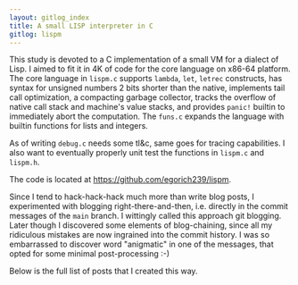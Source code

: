 ```yaml
---
layout: gitlog_index
title: A small LISP interpreter in C
gitlog: lispm
---
```


This study is devoted to a C implementation of a small VM for a dialect of Lisp.
I aimed to fit it in 4K of code for the core language on x86-64 platform.
The core language in `lispm.c` supports `lambda`, `let`, `letrec` constructs,
has syntax for unsigned numbers 2 bits shorter than the native, implements
tail call optimization, a compacting garbage collector, tracks the overflow
of native call stack and machine's value stacks, and provides `panic!` builtin
to immediately abort the computation.
The `funs.c` expands the language with builtin functions for lists and integers.

As of writing `debug.c` needs some tl&c, same goes for tracing capabilities.
I also want to eventually properly unit test the functions in `lispm.c` and `lispm.h`.

The code is located at <https://github.com/egorich239/lispm>.

Since I tend to hack-hack-hack much more than write blog posts,
I experimented with blogging right-there-and-then, i.e. directly in the
commit messages of the `main` branch. I wittingly called this approach git blogging.
Later though I discovered some elements of blog-chaining, since all my
ridiculous mistakes are now ingrained into the commit history. I was so embarrassed
to discover word "anigmatic" in one of the messages, that opted for some minimal
post-processing :-)

Below is the full list of posts that I created this way.
